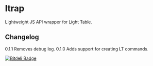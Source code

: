ltrap
=====

Lightweight JS API wrapper for Light Table.

## Changelog
0.1.1 Removes debug log.
0.1.0 Adds support for creating LT commands.

[![Bitdeli Badge](https://d2weczhvl823v0.cloudfront.net/joshuafcole/ltrap/trend.png)](https://bitdeli.com/free "Bitdeli Badge")

